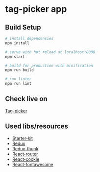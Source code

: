 # tag-picker app

## Build Setup

``` bash
# install dependencies
npm install

# serve with hot reload at localhost:8080
npm start

# build for production with minification
npm run build

# run linter
npm run lint
```

## Check live on

[Tag-picker](https://tag-picker.netlify.com/)

## Used libs/resources

* [Starter-kit](https://github.com/coryhouse/react-slingshot#technologies)
* [Redux](https://redux.js.org/)
* [Redux-thunk](https://github.com/reduxjs/redux-thunk)
* [React-router](https://github.com/ReactTraining/react-router)
* [React-cookie](https://www.npmjs.com/package/react-cookie)
* [React-fontawesome](https://github.com/FortAwesome/react-fontawesome)
